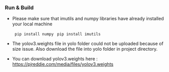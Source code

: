 ### Run & Build

- Please make sure that imutils and numpy libraries have already installed your local machine

	` pip install numpy`
	` pip install imutils`

-  The yolov3.weights file in yolo folder could not be uploaded because of size issue. Also download the file into yolo folder in project directory. 
- You can download yolov3.weights here : https://pjreddie.com/media/files/yolov3.weights